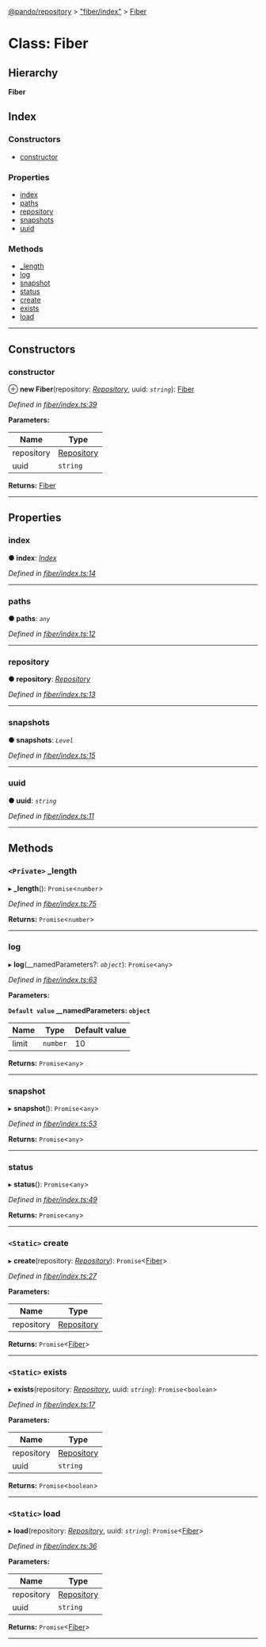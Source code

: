 [@pando/repository](../README.md) > ["fiber/index"](../modules/_fiber_index_.md) > [Fiber](../classes/_fiber_index_.fiber.md)

# Class: Fiber

## Hierarchy

**Fiber**

## Index

### Constructors

* [constructor](_fiber_index_.fiber.md#constructor)

### Properties

* [index](_fiber_index_.fiber.md#index)
* [paths](_fiber_index_.fiber.md#paths)
* [repository](_fiber_index_.fiber.md#repository)
* [snapshots](_fiber_index_.fiber.md#snapshots)
* [uuid](_fiber_index_.fiber.md#uuid)

### Methods

* [_length](_fiber_index_.fiber.md#_length)
* [log](_fiber_index_.fiber.md#log)
* [snapshot](_fiber_index_.fiber.md#snapshot)
* [status](_fiber_index_.fiber.md#status)
* [create](_fiber_index_.fiber.md#create)
* [exists](_fiber_index_.fiber.md#exists)
* [load](_fiber_index_.fiber.md#load)

---

## Constructors

<a id="constructor"></a>

###  constructor

⊕ **new Fiber**(repository: *[Repository](_index_.repository.md)*, uuid: *`string`*): [Fiber](_fiber_index_.fiber.md)

*Defined in [fiber/index.ts:39](https://github.com/ryhope/pando/blob/a668fa92/packages/repository/src/fiber/index.ts#L39)*

**Parameters:**

| Name | Type |
| ------ | ------ |
| repository | [Repository](_index_.repository.md) |
| uuid | `string` |

**Returns:** [Fiber](_fiber_index_.fiber.md)

___

## Properties

<a id="index"></a>

###  index

**● index**: *[Index](_fiber_index_index_.index.md)*

*Defined in [fiber/index.ts:14](https://github.com/ryhope/pando/blob/a668fa92/packages/repository/src/fiber/index.ts#L14)*

___
<a id="paths"></a>

###  paths

**● paths**: *`any`*

*Defined in [fiber/index.ts:12](https://github.com/ryhope/pando/blob/a668fa92/packages/repository/src/fiber/index.ts#L12)*

___
<a id="repository"></a>

###  repository

**● repository**: *[Repository](_index_.repository.md)*

*Defined in [fiber/index.ts:13](https://github.com/ryhope/pando/blob/a668fa92/packages/repository/src/fiber/index.ts#L13)*

___
<a id="snapshots"></a>

###  snapshots

**● snapshots**: *`Level`*

*Defined in [fiber/index.ts:15](https://github.com/ryhope/pando/blob/a668fa92/packages/repository/src/fiber/index.ts#L15)*

___
<a id="uuid"></a>

###  uuid

**● uuid**: *`string`*

*Defined in [fiber/index.ts:11](https://github.com/ryhope/pando/blob/a668fa92/packages/repository/src/fiber/index.ts#L11)*

___

## Methods

<a id="_length"></a>

### `<Private>` _length

▸ **_length**(): `Promise`<`number`>

*Defined in [fiber/index.ts:75](https://github.com/ryhope/pando/blob/a668fa92/packages/repository/src/fiber/index.ts#L75)*

**Returns:** `Promise`<`number`>

___
<a id="log"></a>

###  log

▸ **log**(__namedParameters?: *`object`*): `Promise`<`any`>

*Defined in [fiber/index.ts:63](https://github.com/ryhope/pando/blob/a668fa92/packages/repository/src/fiber/index.ts#L63)*

**Parameters:**

**`Default value` __namedParameters: `object`**

| Name | Type | Default value |
| ------ | ------ | ------ |
| limit | `number` | 10 |

**Returns:** `Promise`<`any`>

___
<a id="snapshot"></a>

###  snapshot

▸ **snapshot**(): `Promise`<`any`>

*Defined in [fiber/index.ts:53](https://github.com/ryhope/pando/blob/a668fa92/packages/repository/src/fiber/index.ts#L53)*

**Returns:** `Promise`<`any`>

___
<a id="status"></a>

###  status

▸ **status**(): `Promise`<`any`>

*Defined in [fiber/index.ts:49](https://github.com/ryhope/pando/blob/a668fa92/packages/repository/src/fiber/index.ts#L49)*

**Returns:** `Promise`<`any`>

___
<a id="create"></a>

### `<Static>` create

▸ **create**(repository: *[Repository](_index_.repository.md)*): `Promise`<[Fiber](_fiber_index_.fiber.md)>

*Defined in [fiber/index.ts:27](https://github.com/ryhope/pando/blob/a668fa92/packages/repository/src/fiber/index.ts#L27)*

**Parameters:**

| Name | Type |
| ------ | ------ |
| repository | [Repository](_index_.repository.md) |

**Returns:** `Promise`<[Fiber](_fiber_index_.fiber.md)>

___
<a id="exists"></a>

### `<Static>` exists

▸ **exists**(repository: *[Repository](_index_.repository.md)*, uuid: *`string`*): `Promise`<`boolean`>

*Defined in [fiber/index.ts:17](https://github.com/ryhope/pando/blob/a668fa92/packages/repository/src/fiber/index.ts#L17)*

**Parameters:**

| Name | Type |
| ------ | ------ |
| repository | [Repository](_index_.repository.md) |
| uuid | `string` |

**Returns:** `Promise`<`boolean`>

___
<a id="load"></a>

### `<Static>` load

▸ **load**(repository: *[Repository](_index_.repository.md)*, uuid: *`string`*): `Promise`<[Fiber](_fiber_index_.fiber.md)>

*Defined in [fiber/index.ts:36](https://github.com/ryhope/pando/blob/a668fa92/packages/repository/src/fiber/index.ts#L36)*

**Parameters:**

| Name | Type |
| ------ | ------ |
| repository | [Repository](_index_.repository.md) |
| uuid | `string` |

**Returns:** `Promise`<[Fiber](_fiber_index_.fiber.md)>

___

